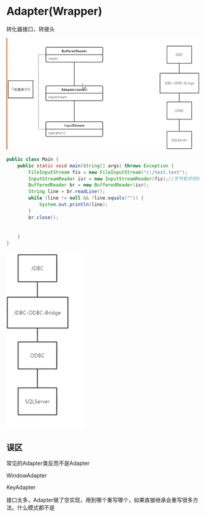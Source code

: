 # Adapter(Wrapper)

转化器接口，转接头

![image-20201216222851875](Adapter(Wrapper).assets/image-20201216222851875.png)

```java
public class Main {
    public static void main(String[] args) throws Exception {
        FileInputStream fis = new FileInputStream("c:/test.text");
        InputStreamReader isr = new InputStreamReader(fis);//字节和字符的桥梁，适配器模式
        BufferedReader br = new BufferedReader(isr);
        String line = br.readLine();
        while (line != null && !line.equals("")) {
            System.out.println(line);
        }
        br.close();


    }
}
```

![image-20201216223219924](Adapter(Wrapper).assets/image-20201216223219924.png)

## 误区

常见的Adapter类反而不是Adapter

WindowAdapter

KeyAdapter

接口太多，Adapter做了空实现，用到哪个重写哪个，如果直接继承会重写很多方法。什么模式都不是